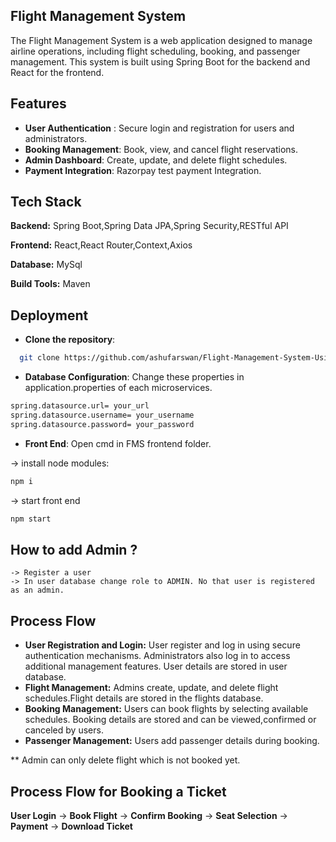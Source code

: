 
## Flight Management System
The Flight Management System is a web application designed to manage airline operations, including flight scheduling, booking, and passenger management. This system is built using Spring Boot for the backend and React for the frontend.
## Features

- **User Authentication** : Secure login and registration for users and administrators.
- **Booking Management**: Book, view, and cancel flight reservations.
- **Admin Dashboard**: Create, update, and delete flight schedules.
- **Payment Integration**: Razorpay test payment Integration.

## Tech Stack

**Backend:**  Spring Boot,Spring Data JPA,Spring Security,RESTful API

**Frontend:** React,React Router,Context,Axios

**Database:** MySql

**Build Tools:** Maven
## Deployment

- **Clone the repository**:
```bash
  git clone https://github.com/ashufarswan/Flight-Management-System-Using-Spring-Boot-and-React.git

```

- **Database Configuration**:
Change these properties in application.properties of each microservices.

```bash
spring.datasource.url= your_url
spring.datasource.username= your_username
spring.datasource.password= your_password

```

- **Front End**:
Open cmd in FMS frontend folder.

-> install node modules:
```bash
npm i

```
-> start front end 

```bash
npm start

```
## How to add Admin ?
    -> Register a user
    -> In user database change role to ADMIN. No that user is registered as an admin. 

## Process Flow
- **User Registration and Login:**  User register and log in using secure authentication mechanisms. Administrators also log in to access additional management features. User details are stored in user database.
- **Flight Management:** Admins create, update, and delete flight schedules.Flight details are stored in the flights database.
- **Booking Management:** Users can book flights by selecting available schedules. Booking details are stored and can be viewed,confirmed or canceled by users.
- **Passenger Management:** Users add passenger details during booking.

** Admin can only delete flight which is not booked yet. 


## Process Flow for Booking a Ticket

 **User Login** ->  **Book Flight** ->  **Confirm Booking** ->  **Seat Selection** -> **Payment** -> **Download Ticket**



